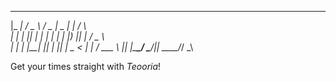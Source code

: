 _____ _____ ___   ___  ____  ___    _    
|_   _| ____/ _ \ / _ \|  _ \|_ _|  / \   
  | | |  _|| | | | | | | |_) || |  / _ \  
  | | | |__| |_| | |_| |  _ < | | / ___ \ 
  |_| |_____\___/ \___/|_| \_\___/_/   \_\

Get your times straight with <i>Teooria</i>!
